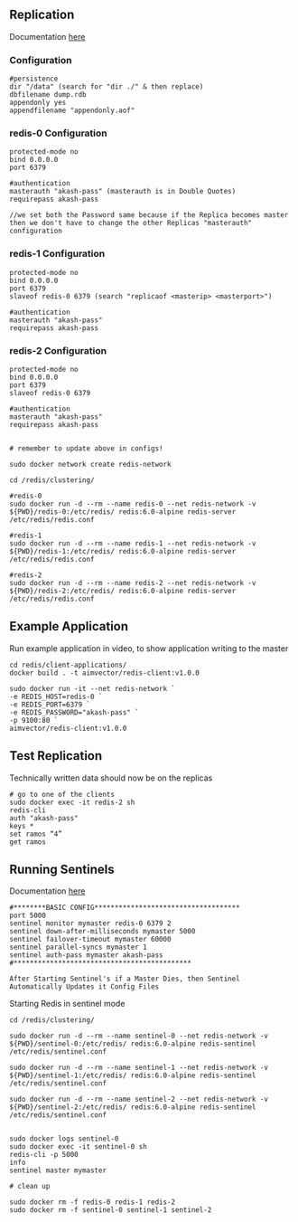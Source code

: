 
## Replication

Documentation [here](https://redis.io/topics/replication)

### Configuration

```
#persistence
dir "/data" (search for "dir ./" & then replace)
dbfilename dump.rdb
appendonly yes
appendfilename "appendonly.aof"

```
### redis-0 Configuration

```
protected-mode no
bind 0.0.0.0
port 6379

#authentication
masterauth "akash-pass" (masterauth is in Double Quotes)
requirepass akash-pass

//we set both the Password same because if the Replica becomes master then we don't have to change the other Replicas "masterauth" configuration
```
### redis-1 Configuration

```
protected-mode no
bind 0.0.0.0
port 6379
slaveof redis-0 6379 (search "replicaof <masterip> <masterport>")

#authentication
masterauth "akash-pass"
requirepass akash-pass

```
### redis-2 Configuration

```
protected-mode no
bind 0.0.0.0
port 6379
slaveof redis-0 6379

#authentication
masterauth "akash-pass"
requirepass akash-pass

```

```

# remember to update above in configs!

sudo docker network create redis-network

cd /redis/clustering/

#redis-0
sudo docker run -d --rm --name redis-0 --net redis-network -v ${PWD}/redis-0:/etc/redis/ redis:6.0-alpine redis-server /etc/redis/redis.conf

#redis-1
sudo docker run -d --rm --name redis-1 --net redis-network -v ${PWD}/redis-1:/etc/redis/ redis:6.0-alpine redis-server /etc/redis/redis.conf

#redis-2
sudo docker run -d --rm --name redis-2 --net redis-network -v ${PWD}/redis-2:/etc/redis/ redis:6.0-alpine redis-server /etc/redis/redis.conf

```

## Example Application

Run example application in video, to show application writing to the master

```
cd redis/client-applications/
docker build . -t aimvector/redis-client:v1.0.0

sudo docker run -it --net redis-network `
-e REDIS_HOST=redis-0 `
-e REDIS_PORT=6379 `
-e REDIS_PASSWORD="akash-pass" `
-p 9100:80 `
aimvector/redis-client:v1.0.0

```

## Test Replication

Technically written data should now be on the replicas

```
# go to one of the clients
sudo docker exec -it redis-2 sh
redis-cli
auth "akash-pass"
keys *
set ramos “4”
get ramos
```

## Running Sentinels

Documentation [here](https://redis.io/topics/sentinel)

```
#********BASIC CONFIG************************************
port 5000
sentinel monitor mymaster redis-0 6379 2
sentinel down-after-milliseconds mymaster 5000
sentinel failover-timeout mymaster 60000
sentinel parallel-syncs mymaster 1
sentinel auth-pass mymaster akash-pass
#********************************************

After Starting Sentinel's if a Master Dies, then Sentinel Automatically Updates it Config Files
```
Starting Redis in sentinel mode

```
cd /redis/clustering/

sudo docker run -d --rm --name sentinel-0 --net redis-network -v ${PWD}/sentinel-0:/etc/redis/ redis:6.0-alpine redis-sentinel /etc/redis/sentinel.conf

sudo docker run -d --rm --name sentinel-1 --net redis-network -v ${PWD}/sentinel-1:/etc/redis/ redis:6.0-alpine redis-sentinel /etc/redis/sentinel.conf

sudo docker run -d --rm --name sentinel-2 --net redis-network -v ${PWD}/sentinel-2:/etc/redis/ redis:6.0-alpine redis-sentinel /etc/redis/sentinel.conf


sudo docker logs sentinel-0
sudo docker exec -it sentinel-0 sh
redis-cli -p 5000
info
sentinel master mymaster

# clean up 

sudo docker rm -f redis-0 redis-1 redis-2
sudo docker rm -f sentinel-0 sentinel-1 sentinel-2


```

